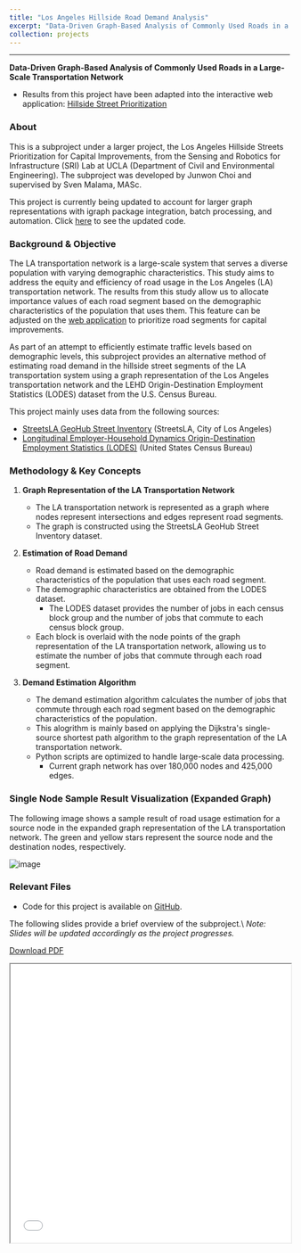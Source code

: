 ```yaml
---
title: "Los Angeles Hillside Road Demand Analysis"
excerpt: "Data-Driven Graph-Based Analysis of Commonly Used Roads in a Large-Scale Transportation Network<br/><br/><img src='/images/srilab_road_usage.png' style='box-shadow: 10px 10px 20px rgba(0, 0, 0, 0.3);'>"
collection: projects
---
```


---
**Data-Driven Graph-Based Analysis of Commonly Used Roads in a Large-Scale Transportation Network**

* Results from this project have been adapted into the interactive web application: [Hillside Street Prioritization](https://site.hspa.info/application)

### About

This is a subproject under a larger project, the Los Angeles Hillside Streets Prioritization for Capital Improvements, from the Sensing and Robotics for Infrastructure (SRI) Lab at UCLA (Department of Civil and Environmental Engineering). The subproject was developed by Junwon Choi and supervised by Sven Malama, MASc.

This project is currently being updated to account for larger graph representations with igraph package integration, batch processing, and automation. Click [here](https://github.com/cjunwon/SRILab-Road-Demand-Analysis-Expanded-Graph) to see the updated code.

### Background & Objective

The LA transportation network is a large-scale system that serves a diverse population with varying demographic characteristics. This study aims to address the equity and efficiency of road usage in the Los Angeles (LA) transportation network. The results from this study allow us to allocate importance values of each road segment based on the demographic characteristics of the population that uses them. This feature can be adjusted on the [web application](https://site.hspa.info/application) to prioritize road segments for capital improvements.

As part of an attempt to efficiently estimate traffic levels based on demographic levels, this subproject provides an alternative method of estimating road demand in the hillside street segments of the LA transportation system using a graph representation of the Los Angeles transportation network and the LEHD Origin-Destination Employment Statistics (LODES) dataset from the U.S. Census Bureau.

This project mainly uses data from the following sources:
- [StreetsLA GeoHub Street Inventory](https://geohub.lacity.org/datasets/lahub::streetsla-geohub-street-inventory/about) (StreetsLA, City of Los Angeles)
- [Longitudinal Employer-Household Dynamics Origin-Destination Employment Statistics (LODES)](https://lehd.ces.census.gov/data/) (United States Census Bureau)


### Methodology & Key Concepts

1. **Graph Representation of the LA Transportation Network**
   - The LA transportation network is represented as a graph where nodes represent intersections and edges represent road segments.
   - The graph is constructed using the StreetsLA GeoHub Street Inventory dataset.

2. **Estimation of Road Demand**
    - Road demand is estimated based on the demographic characteristics of the population that uses each road segment.
    - The demographic characteristics are obtained from the LODES dataset.
        - The LODES dataset provides the number of jobs in each census block group and the number of jobs that commute to each census block group.
    - Each block is overlaid with the node points of the graph representation of the LA transportation network, allowing us to estimate the number of jobs that commute through each road segment.

3. **Demand Estimation Algorithm**
    - The demand estimation algorithm calculates the number of jobs that commute through each road segment based on the demographic characteristics of the population.
    - This alogrithm is mainly based on applying the Dijkstra's single-source shortest path algorithm to the graph representation of the LA transportation network.
    - Python scripts are optimized to handle large-scale data processing.
        - Current graph network has over 180,000 nodes and 425,000 edges.

### Single Node Sample Result Visualization (Expanded Graph)

The following image shows a sample result of road usage estimation for a source node in the expanded graph representation of the LA transportation network. The green and yellow stars represent the source node and the destination nodes, respectively.

![image](/images/118106_igraph.png)


### Relevant Files

* Code for this project is available on [GitHub](https://github.com/cjunwon/SRILab-Road-Demand-Analysis).

The following slides provide a brief overview of the subproject.\\
*Note: Slides will be updated accordingly as the project progresses.*

[Download  PDF](/files/SRILAB_road_demand_presentation.pdf)
<iframe src="/files/SRILAB_road_demand_presentation.pdf" width="100%" height="500"></iframe>